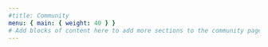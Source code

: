 ```yaml
---
#title: Community
menu: { main: { weight: 40 } }
# Add blocks of content here to add more sections to the community page
---
```


